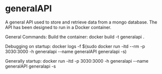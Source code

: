 # generalAPI
A general API used to store and retrieve data from a mongo database. The API has been designed to run in a Docker container.

General Commands:
Build the container:
docker build -t generalapi .

Debugging on startup:
docker logs -f $(sudo docker run -itd --rm -p 3030:3000  -h generalapi  --name generalAPI  generalapi -s)

Generally startup:
docker run -itd -p 3030:3000  -h generalapi  --name generalAPI  generalapi -s

